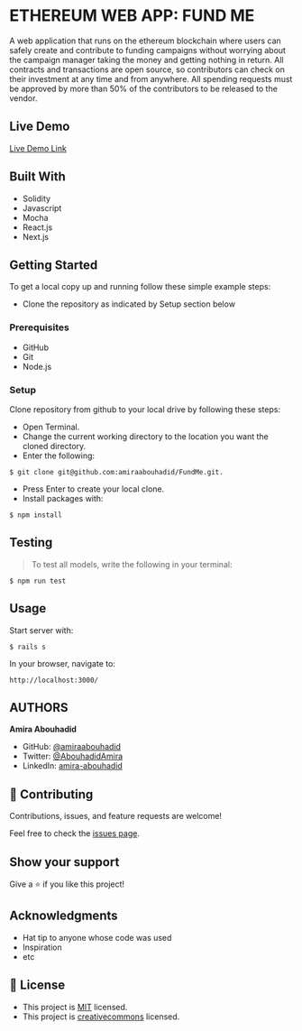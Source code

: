 # ETHEREUM WEB APP: FUND ME
A web application that runs on the ethereum blockchain where users can safely create and contribute to funding campaigns without worrying about the campaign manager taking the money and getting nothing in return. All contracts and transactions are open source, so contributors can check on their investment at any time and from anywhere. All spending requests must be approved by more than 50% of the contributors to be released to the vendor. 

## Live Demo

[Live Demo Link]()

## Built With
- Solidity
- Javascript
- Mocha
- React.js
- Next.js


## Getting Started
To get a local copy up and running follow these simple example steps:
- Clone the repository as indicated by Setup section below

### Prerequisites
- GitHub
- Git
- Node.js

### Setup
Clone repository from github to your local drive by following these steps:
- Open Terminal.
- Change the current working directory to the location you want the cloned directory.
- Enter the following:
```
$ git clone git@github.com:amiraabouhadid/FundMe.git.

```
- Press Enter to create your local clone.
- Install packages with:

```
$ npm install
```


## Testing

> To test all models, write the following in your terminal:

```
$ npm run test
```

## Usage

Start server with:

```
$ rails s
```

 In your browser, navigate to:
 ```
 http://localhost:3000/
 ```

## AUTHORS

**Amira Abouhadid**

- GitHub: [@amiraabouhadid](https://github.com/amiraabouhadid)
- Twitter: [@AbouhadidAmira](https://twitter.com/AbouhadidAmira)
- LinkedIn: [amira-abouhadid](https://www.linkedin.com/in/amira-abouhadid/)



## 🤝 Contributing

Contributions, issues, and feature requests are welcome!

Feel free to check the [issues page](https://github.com/amiraabouhadid/FundMe/issues).

## Show your support

Give a ⭐️ if you like this project!

## Acknowledgments

- Hat tip to anyone whose code was used
- Inspiration
- etc

## 📝 License

- This project is [MIT](https://opensource.org/licenses/MIT) licensed.
- This project is [creativecommons](https://creativecommons.org/licenses/by-nc/4.0/) licensed.